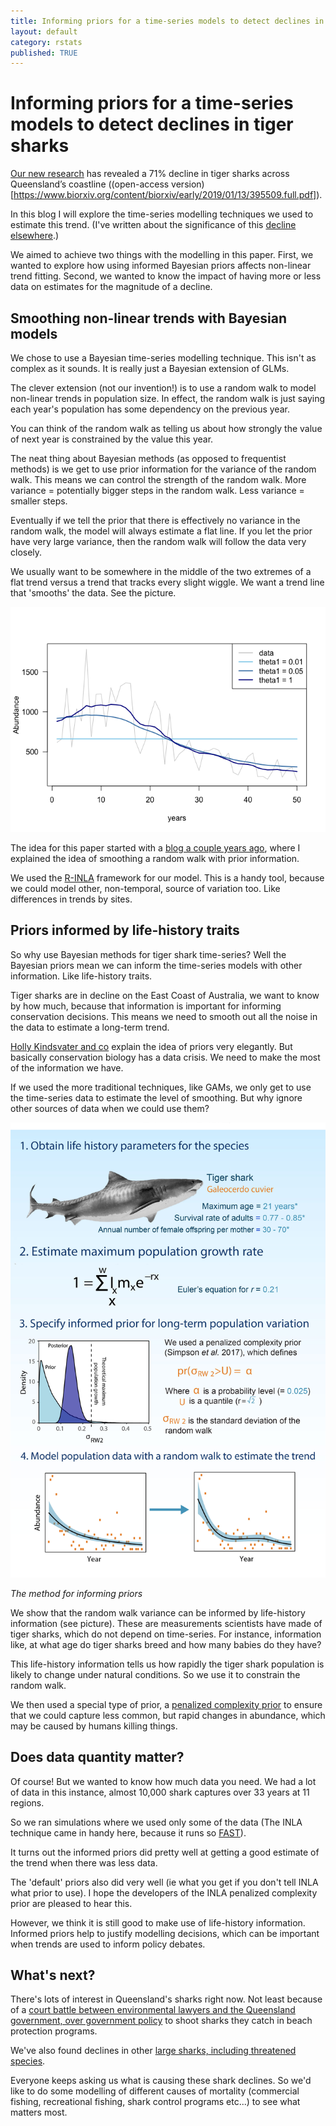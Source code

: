 ```yaml
---
title: Informing priors for a time-series models to detect declines in tiger sharks
layout: default
category: rstats
published: TRUE
---
```


# Informing priors for a time-series models to detect declines in tiger sharks  

[Our new research](https://www.sciencedirect.com/science/article/pii/S0006320719306020) has revealed a 71% decline in tiger sharks across Queensland’s coastline ((open-access version)[https://www.biorxiv.org/content/biorxiv/early/2019/01/13/395509.full.pdf]).

In this blog I will explore the time-series modelling techniques we used to estimate this trend. (I've written about the significance of this [decline elsewhere](https://catchmenttocoast.org/2019/09/11/decline-in-tiger-shark-population-defies-expectations/).)

We aimed to achieve two things with the modelling in this paper. First, we wanted to explore how using informed Bayesian priors affects non-linear trend fitting. Second, we wanted to know the impact of having more or less data on estimates for the magnitude of a decline.

## Smoothing non-linear trends with Bayesian models

We chose to use a Bayesian time-series modelling technique. This isn't as complex as it sounds. It is really just a Bayesian extension of GLMs.

The clever extension (not our invention!) is to use a random walk to model non-linear trends in population size. In effect, the random walk is just saying each year's population has some dependency on the previous year.

You can think of the random walk as telling us about how strongly the value of next year is constrained by the value this year.

The neat thing about Bayesian methods (as opposed to frequentist methods) is we get to use prior information for the variance of the random walk. This means we can control the strength of the random walk. More variance = potentially bigger steps in the random walk. Less variance = smaller steps.

Eventually if we tell the prior that there is effectively no variance in the random walk, the model will always estimate a flat line. If you let the prior have very large variance, then the random walk will follow the data very closely.

We usually want to be somewhere in the middle of the two extremes of a flat trend versus a trend that tracks every slight wiggle. We want a trend line that 'smooths' the data. See the picture.

![](/images/bayesian-smoothing_files/fitted-models-vary-theta-1.png)

The idea for this paper started with a [blog a couple years ago](http://www.seascapemodels.org/rstats/2017/06/21/bayesian-smoothing.html), where I explained the idea of smoothing a random walk with prior information.

We used the [R-INLA](http://www.r-inla.org/) framework for our model. This is a handy tool, because we could model other, non-temporal, source of variation too. Like differences in trends by sites.

## Priors informed by life-history traits

So why use Bayesian methods for tiger shark time-series? Well the Bayesian priors mean we can inform the time-series models with other information. Like life-history traits.

Tiger sharks are in decline on the East Coast of Australia, we want to know by how much, because that information is important for informing conservation decisions. This means we need to smooth out all the noise in the data to estimate a long-term trend.

[Holly Kindsvater and co](https://www.sciencedirect.com/science/article/pii/S0169534718301411) explain the idea of priors very elegantly. But basically conservation biology has a data crisis. We need to make the most of the information we have.

If we used the more traditional techniques, like GAMs, we only get to use the time-series data to estimate the level of smoothing. But why ignore other sources of data when we could use them?

<div style="float:left;">
<img src="/images/tiger-sharks-timeseries-model.jpg">
<p><em>The method for informing priors</em></p>
</div>

We show that the random walk variance can be informed by life-history information (see picture). These are measurements scientists have made of tiger sharks, which do not depend on time-series. For instance, information like, at what age do tiger sharks breed and how many babies do they have?

This life-history information tells us how rapidly the tiger shark population is likely to change under natural conditions. So we use it to constrain the random walk.

We then used a special type of prior, a [penalized complexity prior](https://arxiv.org/abs/1403.4630) to ensure that we could capture less common, but rapid changes in abundance, which may be caused by humans killing things.

## Does data quantity matter?

Of course! But we wanted to know how much data you need. We had a lot of data in this instance, almost 10,000 shark captures over 33 years at 11 regions.

So we ran simulations where we used only some of the data (The INLA technique came in handy here, because it runs so [FAST](http://www.seascapemodels.org/rstats/2017/04/14/glmm-comparison.html)).

It turns out the informed priors did pretty well at getting a good estimate of the trend when there was less data.

The 'default' priors also did very well (ie what you get if you don't tell INLA what prior to use). I hope the developers of the INLA penalized complexity prior are pleased to hear this.  

However, we think it is still good to make use of life-history information. Informed priors help to justify modelling decisions, which can be important when trends are used to inform policy debates.

## What's next?  

There's lots of interest in Queensland's sharks right now. Not least because of a [court battle between environmental lawyers and the Queensland government, over government policy](https://www.abc.net.au/news/2019-09-18/shark-attack-drum-lines-great-barrier-reef/11523902) to shoot sharks they catch in beach protection programs.

We've also found declines in other [large sharks, including threatened species](https://theconversation.com/some-sharks-have-declined-by-92-in-the-past-half-century-off-queenslands-coast-108742).

Everyone keeps asking us what is causing these shark declines. So we'd like to do some modelling of different causes of mortality (commercial fishing, recreational fishing, shark control programs etc...) to see what matters most.
